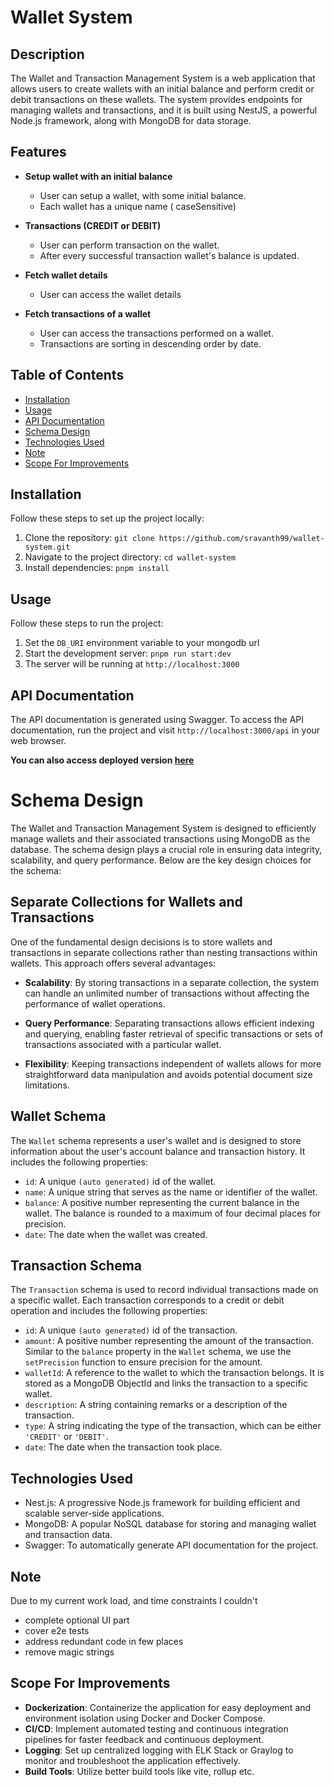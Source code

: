 # Wallet System

## Description

The Wallet and Transaction Management System is a web application that allows users to create wallets with an initial balance and perform credit or debit transactions on these wallets. The system provides endpoints for managing wallets and transactions, and it is built using NestJS, a powerful Node.js framework, along with MongoDB for data storage.

## Features

- **Setup wallet with an initial balance**

  - User can setup a wallet, with some initial balance.
  - Each wallet has a unique name ( caseSensitive)

- **Transactions (CREDIT or DEBIT)**

  - User can perform transaction on the wallet.
  - After every successful transaction wallet's balance is updated.

- **Fetch wallet details**

  - User can access the wallet details

- **Fetch transactions of a wallet**
  - User can access the transactions performed on a wallet.
  - Transactions are sorting in descending order by date.

## Table of Contents

- [Installation](#installation)
- [Usage](#usage)
- [API Documentation](#api-documentation)
- [Schema Design](#schema-design)
- [Technologies Used](#technologies-used)
- [Note](#note)
- [Scope For Improvements](#scope-for-imporvements)

## Installation

Follow these steps to set up the project locally:

1. Clone the repository: `git clone https://github.com/sravanth99/wallet-system.git`
2. Navigate to the project directory: `cd wallet-system`
3. Install dependencies: `pnpm install`

## Usage

Follow these steps to run the project:

1. Set the `DB_URI` environment variable to your mongodb url
2. Start the development server: `pnpm run start:dev`
3. The server will be running at `http://localhost:3000`

## API Documentation

The API documentation is generated using Swagger. To access the API documentation, run the project and visit `http://localhost:3000/api` in your web browser.

**You can also access deployed version [here](https://wallet-system-production-f627.up.railway.app/api#/)**

# Schema Design

The Wallet and Transaction Management System is designed to efficiently manage wallets and their associated transactions using MongoDB as the database. The schema design plays a crucial role in ensuring data integrity, scalability, and query performance. Below are the key design choices for the schema:

## Separate Collections for Wallets and Transactions

One of the fundamental design decisions is to store wallets and transactions in separate collections rather than nesting transactions within wallets. This approach offers several advantages:

- **Scalability**: By storing transactions in a separate collection, the system can handle an unlimited number of transactions without affecting the performance of wallet operations.

- **Query Performance**: Separating transactions allows efficient indexing and querying, enabling faster retrieval of specific transactions or sets of transactions associated with a particular wallet.

- **Flexibility**: Keeping transactions independent of wallets allows for more straightforward data manipulation and avoids potential document size limitations.

## Wallet Schema

The `Wallet` schema represents a user's wallet and is designed to store information about the user's account balance and transaction history. It includes the following properties:

- `id`: A unique `(auto generated)` id of the wallet.
- `name`: A unique string that serves as the name or identifier of the wallet.
- `balance`: A positive number representing the current balance in the wallet. The balance is rounded to a maximum of four decimal places for precision.
- `date`: The date when the wallet was created.

## Transaction Schema

The `Transaction` schema is used to record individual transactions made on a specific wallet. Each transaction corresponds to a credit or debit operation and includes the following properties:

- `id`: A unique `(auto generated)` id of the transaction.
- `amount`: A positive number representing the amount of the transaction. Similar to the `balance` property in the `Wallet` schema, we use the `setPrecision` function to ensure precision for the amount.
- `walletId`: A reference to the wallet to which the transaction belongs. It is stored as a MongoDB ObjectId and links the transaction to a specific wallet.
- `description`: A string containing remarks or a description of the transaction.
- `type`: A string indicating the type of the transaction, which can be either `'CREDIT'` or `'DEBIT'`.
- `date`: The date when the transaction took place.

## Technologies Used

- Nest.js: A progressive Node.js framework for building efficient and scalable server-side applications.
- MongoDB: A popular NoSQL database for storing and managing wallet and transaction data.
- Swagger: To automatically generate API documentation for the project.

## Note

Due to my current work load, and time constraints I couldn't

- complete optional UI part
- cover e2e tests
- address redundant code in few places
- remove magic strings

## Scope For Improvements

- **Dockerization**: Containerize the application for easy deployment and environment isolation using Docker and Docker Compose.
- **CI/CD**: Implement automated testing and continuous integration pipelines for faster feedback and continuous deployment.
- **Logging**: Set up centralized logging with ELK Stack or Graylog to monitor and troubleshoot the application effectively.
- **Build Tools**: Utilize better build tools like vite, rollup etc.
